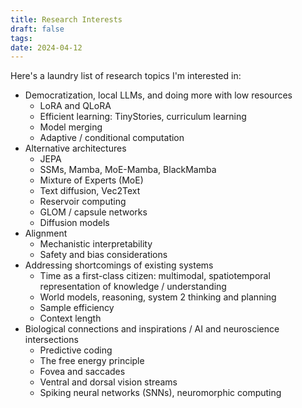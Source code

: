 ```yaml
---
title: Research Interests
draft: false
tags: 
date: 2024-04-12
---
```

Here's a laundry list of research topics I'm interested in:

- Democratization, local LLMs, and doing more with low resources
	- LoRA and QLoRA
	- Efficient learning: TinyStories, curriculum learning
	- Model merging
	- Adaptive / conditional computation
- Alternative architectures
	- JEPA
	- SSMs, Mamba, MoE-Mamba, BlackMamba
	- Mixture of Experts (MoE)
	- Text diffusion, Vec2Text
	- Reservoir computing
	- GLOM / capsule networks
	- Diffusion models
- Alignment
	- Mechanistic interpretability
	- Safety and bias considerations
- Addressing shortcomings of existing systems
	- Time as a first-class citizen: multimodal, spatiotemporal representation of knowledge / understanding
	- World models, reasoning, system 2 thinking and planning
	- Sample efficiency
	- Context length
- Biological connections and inspirations / AI and neuroscience intersections
	- Predictive coding
	- The free energy principle
	- Fovea and saccades
	- Ventral and dorsal vision streams
	- Spiking neural networks (SNNs), neuromorphic computing
